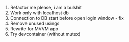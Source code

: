 1. Refactor me please, i am a bulshit
2. Work only with localhost db
3. Connection to DB start before open login window - fix 
4. Remove unused usings
5. Rewrite for MVVM app
6. Try devcontainer (without mutex)
